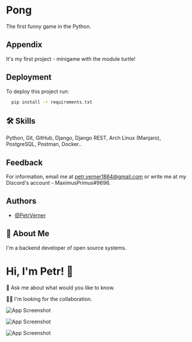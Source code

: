 
# Pong

The first funny game in the Python.


## Appendix

It's my first project - minigame with the module turtle!
## Deployment

To deploy this project run:

```bash
  pip install -r requirements.txt
```


## 🛠 Skills

Python, Git, GitHub, Django, Django REST, Arch Linux (Manjaro), PostgreSQL, Postman, Docker..
## Feedback

For information, email me at petr.verner1864@gmail.com or write me at my Discord's account - MaximusPrimus#9696.
## Authors

- [@PetrVerner](https://github.com/PetrVerner)
## 🚀 About Me

I'm a backend developer of open source systems.
# Hi, I'm Petr! 👋

💬 Ask me about what would you like to know.

👯‍♀️ I'm looking for the collaboration.

![App Screenshot](https://camo.githubusercontent.com/80b86598738b847669467e24e464ecd50ed84164a406c3d13015900e9a9b3140/68747470733a2f2f6d65646961302e67697068792e636f6d2f6d656469612f7167515567674143335066763638377150432f3230302e776562703f6369643d6563663035653437627a66696635306676747374347337396a6635616b6a6e7178783576657038656271627378706831267269643d3230302e776562702663743d67)

![App Screenshot](https://camo.githubusercontent.com/29b17c15840ac1e184356bae3e479507e9bb7ba8f541e3464d5de9e260dec0df/68747470733a2f2f6d65646961332e67697068792e636f6d2f6d656469612f624151483757584b717449427250733773522f323030772e776562703f6369643d656366303565343761616f696a6e6c687566317763393271726664727871666969343367306772683338343637697330267269643d323030772e776562702663743d67)

![App Screenshot](https://camo.githubusercontent.com/db7591c9640e97dc08225a3741932728da764a460cf908aaa2205c6aff970e74/68747470733a2f2f6d65646961302e67697068792e636f6d2f6d656469612f4b4171357734375239726d547576574f57612f3230302e776562703f6369643d656366303565343772637431656f746e6176737772786e6937336f7a7673667178726a6a30633461696d77726b616b62267269643d3230302e776562702663743d67)
